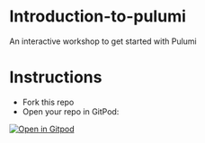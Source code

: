 # Introduction-to-pulumi

An interactive workshop to get started with Pulumi

# Instructions

- Fork this repo
- Open your repo in GitPod:

[![Open in Gitpod](https://gitpod.io/button/open-in-gitpod.svg)](https://gitpod.io/#https://github.com/pulumi/introduction-to-pulumi)


